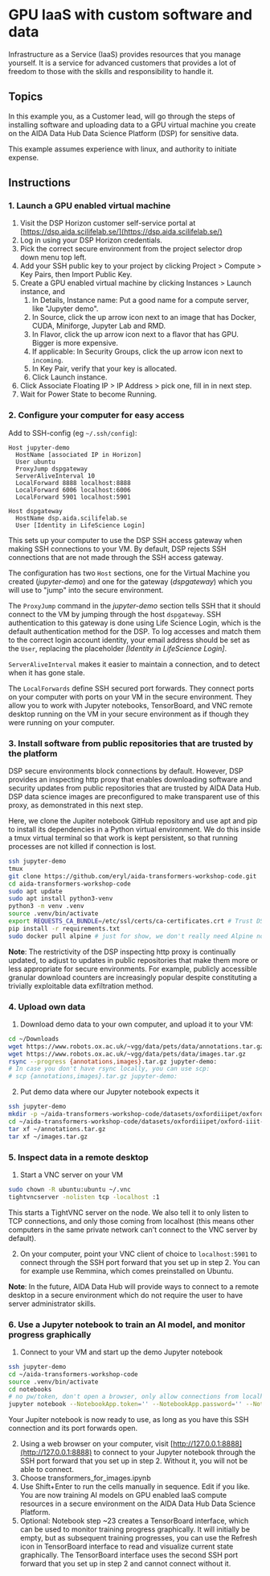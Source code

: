 # GPU IaaS with custom software and data

Infrastructure as a Service (IaaS) provides resources that you manage yourself.
It is a service for advanced customers that provides a lot of freedom to those
with the skills and responsibility to handle it.

## Topics

In this example you, as a Customer lead, will go through the steps of installing
software and uploading data to a GPU virtual machine you create on the AIDA Data
Hub Data Science Platform (DSP) for sensitive data.

This example assumes experience with linux, and authority to initiate expense.

## Instructions

### 1. Launch a GPU enabled virtual machine

1. Visit the DSP Horizon customer self-service portal at [https://dsp.aida.scilifelab.se/](https://dsp.aida.scilifelab.se/)
2. Log in using your DSP Horizon credentials.
3. Pick the correct secure environment from the project selector drop down menu
  top left.
4. Add your SSH public key to your project by clicking Project > Compute >
  Key Pairs, then Import Public Key.
5. Create a GPU enabled virtual machine by clicking Instances > Launch instance,
  and
    1. In Details, Instance name: Put a good name for a compute server,
      like "Jupyter demo".
    2. In Source, click the up arrow icon next to an image that has Docker,
      CUDA, Miniforge, Jupyter Lab and RMD.
    3. In Flavor, click the up arrow icon next to a flavor that has GPU.
      Bigger is more expensive.
    4. If applicable: In Security Groups, click the up arrow icon next to
     `incoming`.
    5. In Key Pair, verify that your key is allocated.
    6. Click Launch instance.
6. Click Associate Floating IP > IP Address > pick one, fill in in next step.
7. Wait for Power State to become Running.

### 2. Configure your computer for easy access

Add to SSH-config (eg `~/.ssh/config`):

```ssh-config
Host jupyter-demo
  HostName [associated IP in Horizon]
  User ubuntu
  ProxyJump dspgateway
  ServerAliveInterval 10
  LocalForward 8888 localhost:8888
  LocalForward 6006 localhost:6006
  LocalForward 5901 localhost:5901

Host dspgateway
  HostName dsp.aida.scilifelab.se
  User [Identity in LifeScience Login]
```

This sets up your computer to use the DSP SSH access gateway when making SSH
connections to your VM. By default, DSP rejects SSH connections that are not
made through the SSH access gateway.

The configuration has two `Host` sections, one for the Virtual Machine you
created (*jupyter-demo*) and one for the gateway (*dspgateway*) which you will
use to "jump" into the secure environment.

The `ProxyJump` command in the *jupyter-demo* section tells SSH that it should
connect to the VM by jumping through the host `dspgateway`. SSH authentication
to  this gateway is done using Life Science Login, which is the default
authentication method for the DSP. To log accesses and match them to
the correct login account identity, your email address should be set as the
`User`, replacing the placeholder *[Identity in LifeScience Login]*.

`ServerAliveInterval` makes it easier to maintain a connection, and to detect
when it has gone stale.

The `LocalForwards` define SSH secured port forwards. They connect ports on your
computer with ports on your VM in the secure environment. They allow you to work
with Jupyter notebooks, TensorBoard, and VNC remote desktop running on the VM in
your secure environment as if though they were running on your computer.

### 3. Install software from public repositories that are trusted by the platform

DSP secure environments block connections by default. However, DSP provides an
inspecting http proxy that enables downloading software and security updates
from public repositories that are trusted by AIDA Data Hub. DSP data science
images are preconfigured to make transparent use of this proxy, as demonstrated
in this next step.

Here, we clone the Jupiter notebook GitHub repository and use apt and pip to install
its dependencies in a Python virtual environment. We do this inside a tmux
virtual terminal so that work is kept persistent, so that running processes are
not killed if connection is lost.

```bash
ssh jupyter-demo
tmux
git clone https://github.com/eryl/aida-transformers-workshop-code.git
cd aida-transformers-workshop-code
sudo apt update
sudo apt install python3-venv
python3 -m venv .venv
source .venv/bin/activate
export REQUESTS_CA_BUNDLE=/etc/ssl/certs/ca-certificates.crt # Trust DSP CA
pip install -r requirements.txt
sudo docker pull alpine # just for show, we don't really need Alpine nor Docker for this :)
```

**Note**:
The restrictivity of the DSP inspecting http proxy is continually updated, to
adjust to updates in public repositories that make them more or less
appropriate for secure environments. For example, publicly accessible granular
download counters are increasingly popular despite constituting a trivially
exploitable data exfiltration method.

### 4. Upload own data

1. Download demo data to your own computer, and upload it to your VM:

```bash
cd ~/Downloads
wget https://www.robots.ox.ac.uk/~vgg/data/pets/data/annotations.tar.gz
wget https://www.robots.ox.ac.uk/~vgg/data/pets/data/images.tar.gz
rsync --progress {annotations,images}.tar.gz jupyter-demo:
# In case you don't have rsync locally, you can use scp:
# scp {annotations,images}.tar.gz jupyter-demo:
```

2. Put demo data where our Jupyter notebook expects it

```bash
ssh jupyter-demo
mkdir -p ~/aida-transformers-workshop-code/datasets/oxfordiiipet/oxford-iiit-pet
cd ~/aida-transformers-workshop-code/datasets/oxfordiiipet/oxford-iiit-pet
tar xf ~/annotations.tar.gz
tar xf ~/images.tar.gz
```

### 5. Inspect data in a remote desktop

1. Start a VNC server on your VM

  ```bash
  sudo chown -R ubuntu:ubuntu ~/.vnc
  tightvncserver -nolisten tcp -localhost :1
  ```

  This starts a TightVNC server on the node. We also tell it to only listen to TCP
  connections, and only those coming from localhost (this means other computers in
  the same private network can't connect to the VNC server by default).

2. On your computer, point your VNC client of choice to `localhost:5901` to
  connect through the SSH port forward that you set up in step 2. You can for
  example use Remmina, which comes preinstalled on Ubuntu.

**Note**: In the future, AIDA Data Hub will provide ways to connect to a remote
desktop in a secure environment which do not require the user to have server
administrator skills.

### 6. Use a Jupyter notebook to train an AI model, and monitor progress graphically

1. Connect to your VM and start up the demo Jupyter notebook

  ```bash
  ssh jupyter-demo
  cd ~/aida-transformers-workshop-code
  source .venv/bin/activate
  cd notebooks
  # no pw/token, don't open a browser, only allow connections from localhost:
  jupyter notebook --NotebookApp.token='' --NotebookApp.password='' --NotebookApp.open_browser=False --NotebookApp.ip='127.0.0.1'
  ```

  Your Jupiter notebook is now ready to use, as long as you have this SSH
  connection and its port forwards open.

2. Using a web browser on your computer, visit
  [http://127.0.0.1:8888](http://127.0.0.1:8888) to connect to your Jupyter
  notebook through the SSH port forward that you set up in step 2. Without it, you
  will not be able to connect.
3. Choose transformers_for_images.ipynb
4. Use Shift+Enter to run the cells manually in sequence. Edit if you like. You
  are now training AI models on GPU enabled IaaS compute resources in a secure
  environment on the AIDA Data Hub Data Science Platform.
5. Optional: Notebook step ~23 creates a TensorBoard interface, which can be
  used to monitor training progress graphically. It will initially be empty, but
  as subsequent training progresses, you can use the Refresh icon in TensorBoard
  interface to read and visualize current state graphically. The TensorBoard
  interface uses the second SSH port forward that you set up in step 2 and cannot
  connect without it.
